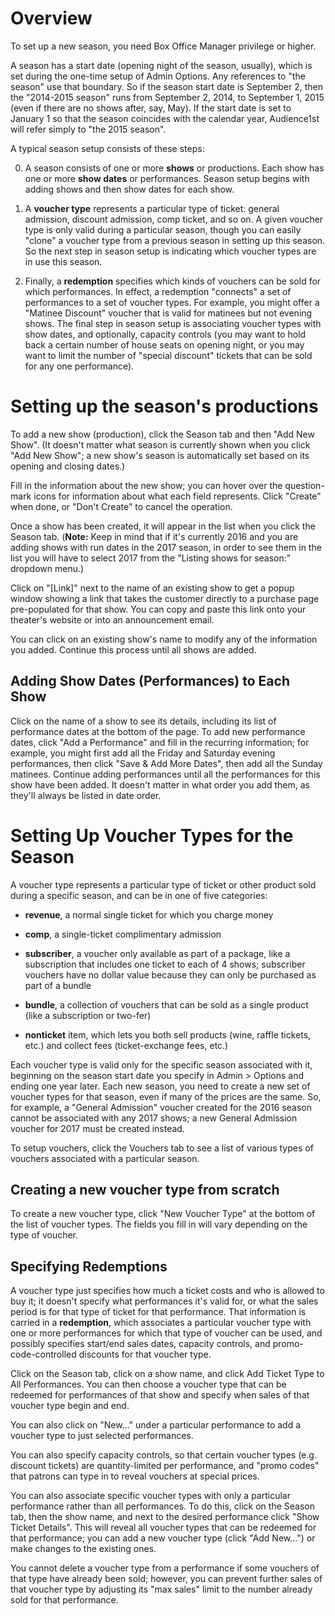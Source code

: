 # Overview

To set up a new season, you need Box Office Manager privilege or higher.  

A season has a start date (opening night of the season, usually), which
is set during the one-time setup of Admin Options.  Any references to
"the season" use that boundary.  So if the season start date is September 2,
then the "2014-2015 season" runs from September 2, 2014, to September 1,
2015 (even if there are no shows after, say, May).  If the start date is set to January 1 so that the season
coincides with the calendar year, Audience1st will refer simply to "the
2015 season".

A typical season setup consists of these steps:

0. A season consists of one or more **shows** or productions.  Each show has one or more **show dates** or performances.  Season setup begins with adding shows and then show dates for each show.

0. A **voucher type** represents a particular type of ticket: general admission, discount admission, comp ticket, and so on.  A given voucher type is only valid during a particular season, though you can easily "clone" a voucher type from a previous season in setting up this season.  So the next step in season setup is indicating which voucher types are in use this season.

0.  Finally, a **redemption** specifies which kinds of vouchers can be
sold for which performances.  In effect, a redemption "connects" a set
of performances to a set of voucher types.  For example, you might offer
a "Matinee Discount" voucher that is valid for matinees but not evening
shows.  The final step in season setup is associating voucher types with
show dates, and optionally, capacity controls (you may want to hold back
a certain number of house seats on opening night, or you may want to
limit the number of "special discount" tickets that can be sold for any
one performance). 

# Setting up the season's productions

To add a new show (production), click the Season tab and then "Add New
Show".  (It doesn't matter what season is currently shown when you click
"Add New Show"; a new show's season is automatically set based on its
opening and closing dates.)

Fill in the information about the new show; you can hover over the
question-mark icons for information about what each field represents.
Click "Create" when done, or "Don't Create" to cancel the operation.

Once a show has been created, it will appear in the list when you click
the Season tab.  (**Note:** Keep in mind that if it's currently 2016 and
you are adding shows with run dates in the 2017 season, in order to see
them in the list you will have to select 2017 from the "Listing shows
for season:" dropdown menu.)

Click on "[Link]" next to the name of an existing show to get a popup
window showing a link that takes the customer directly to a purchase
page pre-populated for that show.  You can copy and paste this link onto
your theater's website or into an announcement email.

You can click on an existing show's name to modify any of the
information you added.  Continue this process until all shows are added.

## Adding Show Dates (Performances) to Each Show

Click on the name of a show to see its details, including its list of
performance dates at the bottom of the page.  To add new performance
dates, click "Add a Performance" and fill in the recurring information;
for example, you might first add all the Friday and Saturday evening
performances, then click "Save & Add More Dates", then add all
the Sunday matinees.  Continue adding performances until all the
performances for this show have been added.  It doesn't matter in what
order you add them, as they'll always be listed in date order.

# Setting Up Voucher Types for the Season

A voucher type represents a particular type of ticket or other product
sold during a specific season, and can be in one of five categories:

* **revenue**, a normal single ticket for which you charge money

* **comp**, a single-ticket complimentary admission

* **subscriber**, a voucher only available as part of a package, like a
subscription that includes one ticket to each of 4 shows; subscriber
vouchers have no dollar value because they can only be purchased as part
of a bundle

* **bundle**, a collection of  vouchers that can be sold as a single product (like a subscription or two-fer)

* **nonticket** item, which lets you both sell products (wine, raffle
tickets, etc.) and collect fees (ticket-exchange fees, etc.)

Each voucher type is valid only for the specific season associated with
it, beginning on the season start date you specify in Admin > Options
and ending one year later.  Each new season, you need to create a new
set of voucher types for that season, even if many of the prices are the
same.  So, for example, a "General Admission" voucher created for the
2016 season cannot be associated with any 2017 shows; a new General
Admission voucher for 2017 must be created instead.

To setup vouchers, click the Vouchers tab to see a list of various types
of vouchers associated with a particular season.

## Creating a new voucher type from scratch

To create a new voucher type, click "New Voucher Type" at the bottom of
the list of voucher types.  The fields you fill in will vary depending
on the type of voucher.

## Specifying Redemptions

A voucher type just specifies how much a ticket costs and who is allowed to buy it; it doesn't specify what performances it's valid for, or what the sales period is for that type of ticket for that performance. That information is carried in a **redemption**, which associates a particular voucher type with one or more performances for which that type of voucher can be used, and possibly specifies start/end sales dates, capacity controls, and promo-code-controlled discounts for that voucher type.

Click on the Season tab, click on a show name, and click Add Ticket Type to All Performances.  You can then choose a voucher type that can be redeemed for performances of that show and specify when sales of that voucher type begin and end.

You can also click on "New..." under a particular performance to add a voucher type to just selected performances.

You can also specify capacity controls, so that certain voucher types (e.g. discount tickets) are quantity-limited per performance, and "promo codes" that patrons can type in to reveal vouchers at special prices.

You can also associate specific voucher types with only a particular performance rather than all performances.  To do this, click on the Season tab, then the show name, and next to the desired performance click "Show Ticket Details".  This will reveal all voucher types that can be redeemed for that performance; you can add a new voucher type (click "Add New...") or make changes to the existing ones.  

You cannot delete a voucher type from a performance if some vouchers of that type have already been sold; however, you can prevent further sales of that voucher type by adjusting its "max sales" limit to the number already sold for that performance.
